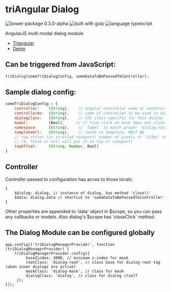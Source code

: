 triAngular Dialog
=================

![bower package 0.3.0-alpha](https://img.shields.io/badge/bower_package-0.3.0--alpha-orange.svg?style=flat-square)
![built with gulp](https://img.shields.io/badge/built_with-gulp-lightgrey.svg?style=flat-square)
![language typescript](https://img.shields.io/badge/lang-typescript-blue.svg?style=flat-square)

AngularJS multi modal dialog module

* [Triangular](http://triangular.io)
* [Demo](http://jsfiddle.net/triangular/suh96jt6/embedded/result,js,html,css/)

Can be triggered from JavaScript:
---------------------------------

```javascript
triDialog(someTriDialogConfig, someDataToBePassedToController);
```

Sample dialog config:
---------------------

```javascript
someTriDialogConfig = {
    controller:    (String),    // angular controller name or constructor
    controllerAs:  (String),    // name of controller to be used in dialog's
    dialogClass:   (String),    // CSS class specific for this dialog
    modal:         (Bool),     // if true click on mask does not close dialog
    namespace:     (String),    // 'label' to match proper 'dialog-root', defaults to 'main'
    templateUrl:   (String),    // route to template, MUST BE
    // top offset (in scrolled viewport) number of pixels or '123px' or '32%'
    // (0, false or null will put it on top of viewport)
    topOffset:     (String, Number, Bool)
}
```

Controller
----------

Controller passed to configuration has acces to those locals:

```
{
    $dialog: dialog, // instance of dialog, has method 'close()'
    $data: dialog.data // shortcut to 'someDataToBePassedToController'
}
```

Other properties are appended to 'data' object in $scope, so you can pass any callbacks or models.
Also dialog's $scope has 'closeClick' method.

The Dialog Module can be configured globally
--------------------------------------------

```
app.config(['triDialogManagerProvider', function (triDialogManagerProvider) {
    triDialogManagerProvider.config({
         baseZindex: 3000, // minimum z-index for mask
         rootClass: 'dialog-root', // class base for dialog-root tag (when inner dialogs are active)
         maskClass: 'dialog-mask', // class for mask
         dialogClass: 'dialog', // class for dialog itself
     });
}]);
```